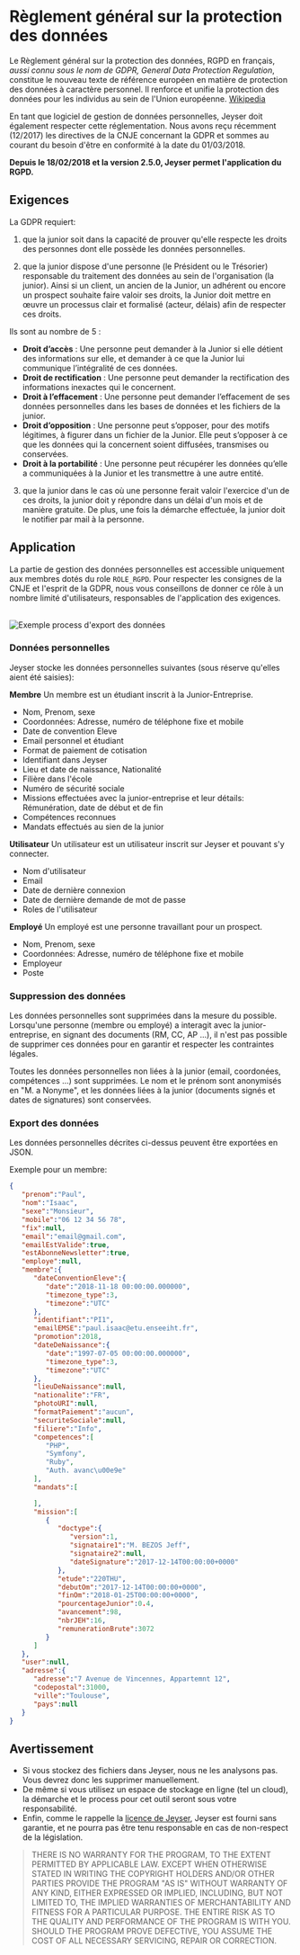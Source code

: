 # Règlement général sur la protection des données

Le Règlement général sur la protection des données, RGPD en français, *aussi connu sous le nom de GDPR, General Data Protection Regulation*, constitue le nouveau texte de référence européen en matière de protection des données à caractère personnel. ll renforce et unifie la protection des données pour les individus au sein de l'Union européenne. [Wikipedia](https://fr.wikipedia.org/wiki/R%C3%A8glement_g%C3%A9n%C3%A9ral_sur_la_protection_des_donn%C3%A9es)

En tant que logiciel de gestion de données personnelles, Jeyser doit également respecter cette réglementation. 
Nous avons reçu récemment (12/2017) les directives de la CNJE concernant la GDPR et sommes au courant du besoin d'être en conformité à la date du 01/03/2018.

**Depuis le 18/02/2018 et la version 2.5.0, Jeyser permet l'application du RGPD.**

## Exigences

La GDPR requiert: 

1. que la junior soit dans la capacité de prouver qu'elle respecte les droits des personnes dont elle possède les données personnelles.

2. que la junior dispose d'une personne (le Président ou le Trésorier) responsable du traitement des données au sein de l'organisation (la junior). Ainsi si un client, un ancien de la Junior, un adhérent ou encore un prospect souhaite faire valoir ses droits, la Junior doit mettre en œuvre un processus clair et formalisé (acteur, délais) afin de respecter ces droits.

Ils sont au nombre de 5 :  
 
 * **Droit d’accès** : Une personne peut demander à la Junior si elle détient des informations sur elle, et demander à ce que la Junior lui communique l’intégralité de ces données. 
 * **Droit de rectification** : Une personne peut demander la rectification des informations inexactes qui le concernent. 
 * **Droit à l’effacement** : Une personne peut demander l’effacement de ses données personnelles dans les bases de données et les fichiers de la junior. 
 * **Droit d’opposition** : Une personne peut s’opposer, pour des motifs légitimes, à figurer dans un fichier de la Junior. Elle peut s’opposer à ce que les données qui la concernent soient diffusées, transmises ou conservées. 
 * **Droit à la portabilité** : Une personne peut récupérer les données qu’elle a communiquées à la Junior et les transmettre à une autre entité. 


3. que la junior dans le cas où une personne ferait valoir l'exercice d'un de ces droits, la junior doit y répondre dans un délai d'un mois et de manière gratuite. De plus, une fois la démarche effectuée, la junior doit le notifier par mail à la personne.

## Application

La partie de gestion des données personnelles est accessible uniquement aux membres dotés du role `ROLE_RGPD`. Pour respecter les consignes de la CNJE et l'esprit de la GDPR, nous vous conseillons de donner ce rôle à un nombre limité d'utilisateurs, responsables de l'application des exigences.

<br/>
<img src="images/rgpd-process.png" alt="Exemple process d'export des données" />
<br/>

### Données personnelles

Jeyser stocke les données personnelles suivantes (sous réserve qu'elles aient été saisies):

**Membre** Un membre est un étudiant inscrit à la Junior-Entreprise.

 * Nom, Prenom, sexe
 * Coordonnées: Adresse, numéro de téléphone fixe et mobile
 * Date de convention Eleve
 * Email personnel et étudiant
 * Format de paiement de cotisation
 * Identifiant dans Jeyser
 * Lieu et date de naissance, Nationalité
 * Filière dans l'école
 * Numéro de sécurité sociale
 * Missions effectuées avec la junior-entreprise et leur détails: Rémunération, date de début et de fin
 * Compétences reconnues
 * Mandats effectués au sien de la junior
 
**Utilisateur** Un utilisateur est un utilisateur inscrit sur Jeyser et pouvant s'y connecter.

 * Nom d'utilisateur
 * Email
 * Date de dernière connexion
 * Date de dernière demande de mot de passe
 * Roles de l'utilisateur
 
**Employé** Un employé est une personne travaillant pour un prospect.

 * Nom, Prenom, sexe
 * Coordonnées: Adresse, numéro de téléphone fixe et mobile
 * Employeur
 * Poste

### Suppression des données

Les données personnelles sont supprimées dans la mesure du possible. Lorsqu'une personne (membre ou employé) a interagit avec la junior-entreprise, en signant des documents (RM, CC, AP ...), il n'est pas possible de supprimer ces données pour en garantir et respecter les contraintes légales.

Toutes les données personnelles non liées à la junior (email, coordonées, compétences ...) sont supprimées. 
Le nom et le prénom sont anonymisés en "M. a Nonyme", et les données liées à la junior (documents signés et dates de signatures) sont conservées.


### Export des données

Les données personnelles décrites ci-dessus peuvent être exportées en JSON.

Exemple pour un membre:

```json
{
   "prenom":"Paul",
   "nom":"Isaac",
   "sexe":"Monsieur",
   "mobile":"06 12 34 56 78",
   "fix":null,
   "email":"email@gmail.com",
   "emailEstValide":true,
   "estAbonneNewsletter":true,
   "employe":null,
   "membre":{
      "dateConventionEleve":{
         "date":"2018-11-18 00:00:00.000000",
         "timezone_type":3,
         "timezone":"UTC"
      },
      "identifiant":"PI1",
      "emailEMSE":"paul.isaac@etu.enseeiht.fr",
      "promotion":2018,
      "dateDeNaissance":{
         "date":"1997-07-05 00:00:00.000000",
         "timezone_type":3,
         "timezone":"UTC"
      },
      "lieuDeNaissance":null,
      "nationalite":"FR",
      "photoURI":null,
      "formatPaiement":"aucun",
      "securiteSociale":null,
      "filiere":"Info",
      "competences":[
         "PHP",
         "Symfony",
         "Ruby",
         "Auth. avanc\u00e9e"
      ],
      "mandats":[

      ],
      "mission":[
         {
            "doctype":{
               "version":1,
               "signataire1":"M. BEZOS Jeff",
               "signataire2":null,
               "dateSignature":"2017-12-14T00:00:00+0000"
            },
            "etude":"220THU",
            "debutOm":"2017-12-14T00:00:00+0000",
            "finOm":"2018-01-25T00:00:00+0000",
            "pourcentageJunior":0.4,
            "avancement":98,
            "nbrJEH":16,
            "remunerationBrute":3072
         }
      ]
   },
   "user":null,
   "adresse":{
      "adresse":"7 Avenue de Vincennes, Appartemnt 12",
      "codepostal":31000,
      "ville":"Toulouse",
      "pays":null
   }
}
```

## Avertissement

 * Si vous stockez des fichiers dans Jeyser, nous ne les analysons pas. Vous devrez donc les supprimer manuellement. 
 * De même si vous utilisez un espace de stockage en ligne (tel un cloud), la démarche et le process pour cet outil seront sous votre responsabilité.
 * Enfin, comme le rappelle la [licence de Jeyser](https://github.com/n7consulting/Incipio/blob/master/LICENSE), Jeyser est fourni sans garantie, et ne pourra pas être tenu responsable en cas de non-respect de la législation.
 
> THERE IS NO WARRANTY FOR THE PROGRAM, TO THE EXTENT PERMITTED BY
> APPLICABLE LAW.  EXCEPT WHEN OTHERWISE STATED IN WRITING THE COPYRIGHT
> HOLDERS AND/OR OTHER PARTIES PROVIDE THE PROGRAM "AS IS" WITHOUT WARRANTY
> OF ANY KIND, EITHER EXPRESSED OR IMPLIED, INCLUDING, BUT NOT LIMITED TO,
> THE IMPLIED WARRANTIES OF MERCHANTABILITY AND FITNESS FOR A PARTICULAR
> PURPOSE.  THE ENTIRE RISK AS TO THE QUALITY AND PERFORMANCE OF THE PROGRAM
> IS WITH YOU.  SHOULD THE PROGRAM PROVE DEFECTIVE, YOU ASSUME THE COST OF
> ALL NECESSARY SERVICING, REPAIR OR CORRECTION.
